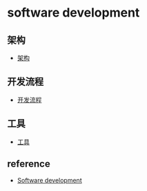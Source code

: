 # software development

## 架构

- [架构](https://github.com/gaoxinge/bible#architecture)

## 开发流程

- [开发流程](https://github.com/gaoxinge/bible#development)

## 工具

- [工具](https://github.com/gaoxinge/bible#git)

## reference

- [Software development](https://en.wikipedia.org/wiki/Software_development)